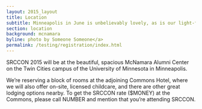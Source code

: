 ```yaml
---
layout: 2015_layout
title: Location
subtitle: Minneapolis in June is unbelievably lovely, as is our light-filled venue.
section: location
background: mcnamara
byline: photo by Someone Someone</a>
permalink: /testing/registration/index.html
---
```

SRCCON 2015 will be at the beautiful, spacious McNamara Alumni Center on the Twin Cities campus of the University of Minnesota in Minneapolis.

We’re reserving a block of rooms at the adjoining Commons Hotel, where we will also offer on-site, licensed childcare, and there are other great lodging options nearby. To get the SRCCON rate ($MONEY) at the Commons, please call NUMBER and mention that you’re attending SRCCON.
